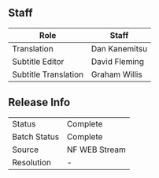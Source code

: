 ## Staff

| Role                 | Staff                                |
|----------------------|--------------------------------------|
| Translation          | Dan Kanemitsu                        |
| Subtitle Editor      | David Fleming                        | 
| Subtitle Translation | Graham Willis                        |

## Release Info

|              |                 |
|--------------|-----------------|
| Status       | Complete        |
| Batch Status | Complete        |
| Source       | NF WEB Stream   |
| Resolution   | -               |
